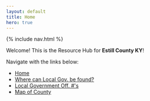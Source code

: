 ```yaml
---
layout: default
title: Home
hero: true
---
```


{% include nav.html %}

Welcome! This is the Resource Hub for **Estill County KY**!

Navigate with the links below:

- [Home](/about/)
- [Where can Local Gov. be found?](/kb/)
- [Local Government Off. #'s](/logs/)
- [Map of County](/net/)
